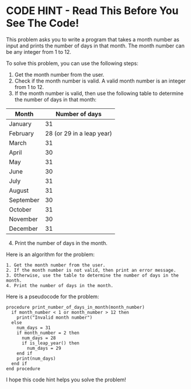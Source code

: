 # CODE HINT - Read This Before You See The Code!

This problem asks you to write a program that takes a month number as input and prints the number of days in that month. The month number can be any integer from 1 to 12.

To solve this problem, you can use the following steps:

1. Get the month number from the user.
2. Check if the month number is valid. A valid month number is an integer from 1 to 12.
3. If the month number is valid, then use the following table to determine the number of days in that month:

Month | Number of days
------- | --------
January | 31
February | 28 (or 29 in a leap year)
March | 31
April | 30
May | 31
June | 30
July | 31
August | 31
September | 30
October | 31
November | 30
December | 31

4. Print the number of days in the month.

Here is an algorithm for the problem:

```
1. Get the month number from the user.
2. If the month number is not valid, then print an error message.
3. Otherwise, use the table to determine the number of days in the month.
4. Print the number of days in the month.
```

Here is a pseudocode for the problem:

```
procedure print_number_of_days_in_month(month_number)
  if month_number < 1 or month_number > 12 then
    print("Invalid month number")
  else
    num_days = 31
    if month_number = 2 then
      num_days = 28
      if is_leap_year() then
        num_days = 29
    end if
    print(num_days)
  end if
end procedure
```

I hope this code hint helps you solve the problem!